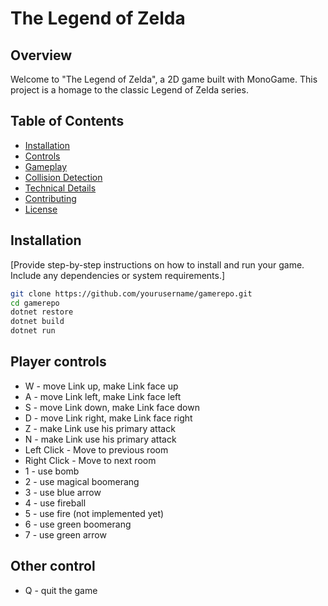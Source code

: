 # The Legend of Zelda

## Overview

Welcome to "The Legend of Zelda", a 2D game built with MonoGame. This project is a homage to the classic Legend of Zelda series.

## Table of Contents

- [Installation](#installation)
- [Controls](#controls)
- [Gameplay](#gameplay)
- [Collision Detection](#collision-detection)
- [Technical Details](#technical-details)
- [Contributing](#contributing)
- [License](#license)

## Installation

[Provide step-by-step instructions on how to install and run your game. Include any dependencies or system requirements.]

```bash
git clone https://github.com/yourusername/gamerepo.git
cd gamerepo
dotnet restore
dotnet build
dotnet run
```
## Player controls
* W - move Link up, make Link face up
* A - move Link left, make Link face left
* S - move Link down, make Link face down
* D - move Link right, make Link face right
* Z - make Link use his primary attack
* N - make Link use his primary attack
* Left Click - Move to previous room
* Right Click - Move to next room
* 1 - use bomb
* 2 - use magical boomerang
* 3 - use blue arrow
* 4 - use fireball
* 5 - use fire (not implemented yet)
* 6 - use green boomerang
* 7 - use green arrow

## Other control
* Q - quit the game
